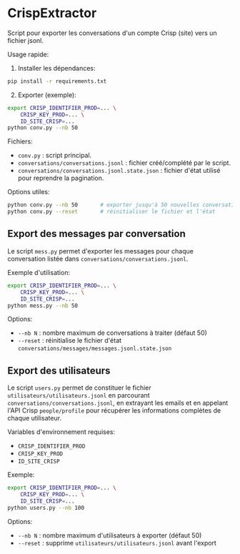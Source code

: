 # CrispExtractor
Script pour exporter les conversations d'un compte Crisp (site) vers un fichier jsonl.

Usage rapide:

1. Installer les dépendances:

```bash
pip install -r requirements.txt
```

2. Exporter (exemple):

```bash
export CRISP_IDENTIFIER_PROD=... \
	CRISP_KEY_PROD=... \
	ID_SITE_CRISP=...
python conv.py --nb 50
```

Fichiers:

- `conv.py` : script principal.
- `conversations/conversations.jsonl` : fichier créé/complété par le script.
- `conversations/conversations.jsonl.state.json` : fichier d'état utilisé pour reprendre la pagination.

Options utiles:

```bash
python conv.py --nb 50       # exporter jusqu'à 50 nouvelles conversations
python conv.py --reset       # réinitialiser le fichier et l'état
```

Export des messages par conversation
-----------------------------------

Le script `mess.py` permet d'exporter les messages pour chaque conversation listée dans `conversations/conversations.jsonl`.

Exemple d'utilisation:

```bash
export CRISP_IDENTIFIER_PROD=... \
	CRISP_KEY_PROD=... \
	ID_SITE_CRISP=...
python mess.py --nb 50
```

Options:
- `--nb N` : nombre maximum de conversations à traiter (défaut 50)
- `--reset` : réinitialise le fichier d'état `conversations/messages/messages.jsonl.state.json`


Export des utilisateurs
-----------------------

Le script `users.py` permet de constituer le fichier `utilisateurs/utilisateurs.jsonl` en
parcourant `conversations/conversations.jsonl`, en extrayant les emails et en appelant
l'API Crisp `people/profile` pour récupérer les informations complètes de chaque utilisateur.

Variables d'environnement requises:

- `CRISP_IDENTIFIER_PROD`
- `CRISP_KEY_PROD`
- `ID_SITE_CRISP`

Exemple:

```bash
export CRISP_IDENTIFIER_PROD=... \
	CRISP_KEY_PROD=... \
	ID_SITE_CRISP=...
python users.py --nb 100
```

Options:

- `--nb N` : nombre maximum d'utilisateurs à exporter (défaut 50)
- `--reset` : supprime `utilisateurs/utilisateurs.jsonl` avant l'export

